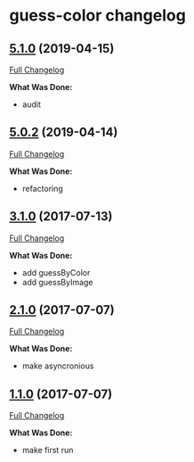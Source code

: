 # guess-color changelog

## [5.1.0](http://github.com/ivanoff/guess-color/tree/5.1.0) (2019-04-15)
[Full Changelog](http://github.com/ivanoff/guess-color/compare/5.0.2...5.1.0)

**What Was Done:**

- audit

## [5.0.2](http://github.com/ivanoff/guess-color/tree/5.0.2) (2019-04-14)
[Full Changelog](http://github.com/ivanoff/guess-color/compare/3.1.0...5.0.2)

**What Was Done:**

- refactoring

## [3.1.0](http://github.com/ivanoff/guess-color/tree/3.1.0) (2017-07-13)
[Full Changelog](http://github.com/ivanoff/guess-color/compare/2.1.0...3.1.0)

**What Was Done:**

- add guessByColor
- add guessByImage


## [2.1.0](http://github.com/ivanoff/guess-color/tree/2.1.0) (2017-07-07)
[Full Changelog](http://github.com/ivanoff/guess-color/compare/1.1.0...2.1.0)

**What Was Done:**

- make asyncronious


## [1.1.0](http://github.com/ivanoff/guess-color/tree/1.1.0) (2017-07-07)
[Full Changelog](http://github.com/ivanoff/guess-color/compare/1.1.0...1.1.0)

**What Was Done:**

- make first run
